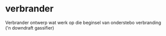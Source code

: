 # verbrander
Verbrander ontwerp wat werk op die beginsel van onderstebo verbranding ('n downdraft gassifier)
